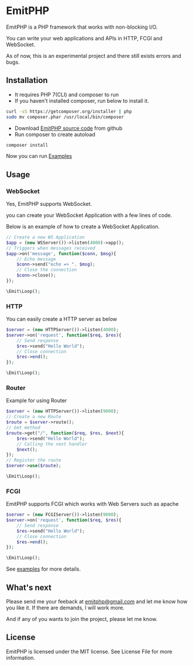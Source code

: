  
# EmitPHP

EmitPHP is a PHP framework that works with non-blocking I/O.

You can write your web applications and APIs in HTTP, FCGI and WebSocket.

As of now, this is an experimental project and there still exists errors and bugs.

## Installation

- It requires PHP 7(CLI) and composer to run
- If you haven't installed composer, run below to install it.
```sh
curl -sS https://getcomposer.org/installer | php
sudo mv composer.phar /usr/local/bin/composer
```

- Download [EmitPHP source code](https://github.com/rnaga/EmitPHP.git) from github
- Run composer to create autoload
```sh
composer install
```
Now you can run [Examples](https://github.com/rnaga/EmitPHP/tree/master/examples) 

## Usage
### WebSocket
Yes, EmitPHP supports WebSocket. 

you can create your WebSocket Application with a few lines of code.

Below is an example of how to create a WebSocket Application.

```php
// Create a new WS Application
$app = (new WSServer())->listen(4000)->app();
// Triggers when messages received
$app->on('message', function($conn, $msg){
    // Echo message
    $conn->send("echo => ". $msg);
    // Close the connection
    $conn->close();
});

\Emit\Loop();
```
### HTTP

You can easily create a HTTP server as below
```php
$server = (new HTTPServer())->listen(4000);
$server->on('request', function($req, $res){
    // Send response
    $res->send("Hello World");
    // Close connection
    $res->end();
});

\Emit\Loop();
```
### Router
Example for using Router

```php
$server = (new HTTPServer())->listen(9000);
// Create a new Route
$route = $server->route();
// Get method 
$route->get("/", function($req, $res, $next){
    $res->send("Hello World");
    // Calling the next handler
    $next();
});
// Register the route
$server->use($route);

\Emit\Loop();
```
### FCGI
EmitPHP supports FCGI which works with Web Servers such as apache
```php
$server = (new FCGIServer())->listen(9000);
$server->on('request', function($req, $res){
    // Send response
    $res->send("Hello World");
    // Close connection
    $res->end();
});

\Emit\Loop();
```

See [examples](https://github.com/rnaga/EmitPHP/tree/master/examples) for more details.

## What's next

Please send me your feeback at emitphp@gmail.com and let me know how you like it.
If there are demands, I will work more.

And if any of you wants to join the project, please let me know.

## License

EmitPHP is licensed under the MIT license. See License File for more information.


